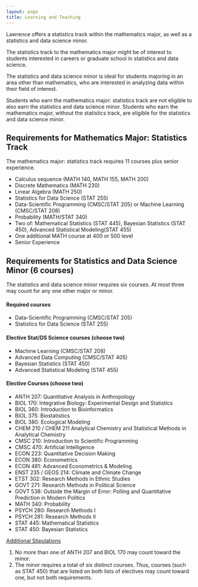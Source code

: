 ```yaml
---
layout: page
title: Learning and Teaching
---
```


Lawrence offers a statistics track within the mathematics major, as well as a statistics and data science minor. 

The statistics track to the mathematics major might be of interest to students interested in careers or graduate school in statistics and data science. 

The statistics and data science minor is ideal for students majoring in an area other than mathematics, who are interested in analyzing data within their field of interest. 

Students who earn the mathematics major: statistics track are not eligible to also earn the statistics and data science minor. Students who earn the mathematics major, without the statistics track, are eligible for the statistics and data science minor. 

## Requirements for Mathematics Major: Statistics Track  

The mathematics major: statistics track requires 11 courses plus senior experience. 

* Calculus sequence (MATH 140, MATH 155, MATH 200)     
* Discrete Mathematics (MATH 230)     
* Linear Algebra (MATH 250)     
* Statistics for Data Science (STAT 255)    
* Data-Scientific Programming (CMSC/STAT 205) or Machine Learning (CMSC/STAT 208)     
* Probability (MATH/STAT 340)     
* Two of: Mathematical Statistics (STAT 445), Bayesian Statistics (STAT 450), Advanced Statistical Modeling(STAT 455)    
* One additional MATH course at 400 or 500 level    
* Senior Experience

## Requirements for Statistics and Data Science Minor (6 courses)

The statistics and data science minor requires six courses. At most three may count for any one other major or minor. 

#### Required courses
* Data-Scientific Programming (CMSC/STAT 205)    
* Statistics for Data Science (STAT 255)     

#### Elective Stat/DS Science courses (choose two)    
* Machine Learning (CMSC/STAT 208)     
* Advanced Data Computing (CMSC/STAT 405)     
* Bayesian Statistics (STAT 450)     
* Advanced Statistical Modeling (STAT 455)    

#### Elective Courses  (choose two)
* ANTH 207: Quantitative Analysis in Anthropology
* BIOL 170: Integrative Biology: Experimental Design and Statistics
* BIOL 360: Introduction to Bioinformatics
* BIOL 375: Biostatistics
* BIOL 380: Ecological Modeling
* CHEM 210 / CHEM 211 Analytical Chemistry and Statistical Methods in Analytical Chemistry
* CMSC 210: Introduction to Scientific Programming
* CMSC 470: Artificial Intelligence
* ECON 223: Quantitative Decision Making
* ECON 380: Econometrics
* ECON 481: Advanced Econometrics & Modeling
* ENST 235 / GEOS 214: Climate and Climate Change
* ETST 302: Research Methods in Ethnic Studies
* GOVT 271: Research Methods in Political Science
* GOVT 538: Outside the Margin of Error: Polling and Quantitative Prediction in Modern Politics 
* MATH 340: Probability 
* PSYCH 280: Research Methods I
* PSYCH 281: Research Methods II
* STAT 445: Mathematical Statistics
* STAT 450: Bayesian Statistics

<u> Additional Stipulations </u>   
1. No more than one of ANTH 207 and BIOL 170 may count toward the minor.      
2. The minor requires a total of six distinct courses. Thus, courses (such as STAT 450) that are listed on both lists of electives may count toward one, but not both requirements.    
   

